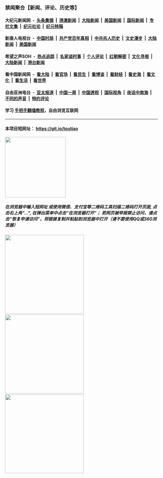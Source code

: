 ### 禁闻聚合【新闻、评论、历史等】

#### 大纪元新闻网 &nbsp;-&nbsp; [头条集锦](indexes/E头条集锦.md?t=02101155) &nbsp;|&nbsp; [港澳新闻](indexes/E港澳新闻.md?t=02101155)  &nbsp;|&nbsp; [大陆新闻](indexes/E大陆新闻.md?t=02101155) &nbsp;|&nbsp; [美国新闻](indexes/E美国新闻.md?t=02101155) &nbsp;|&nbsp; [国际新闻](indexes/E国际新闻.md?t=02101155) &nbsp;|&nbsp; [专栏文集](indexes/E专栏文集.md?t=02101155) &nbsp;|&nbsp; [纪元社论](indexes/E纪元社论.md?t=02101155) &nbsp;|&nbsp; [纪元特稿](indexes/E纪元特稿.md?t=02101155) 

#### 新唐人电视台 &nbsp;-&nbsp; [中国时局](indexes/N中国时局.md?t=02101155) &nbsp;|&nbsp; [共产党百年真相](indexes/N共产党百年真相.md?t=02101155) &nbsp;|&nbsp; [中共杀人历史](indexes/N中共杀人历史.md?t=02101155) &nbsp;|&nbsp; [文史漫步](indexes/N文史漫步.md?t=02101155) &nbsp;|&nbsp; [大陆新闻](indexes/N大陆新闻.md?t=02101155) &nbsp;|&nbsp; [美国新闻](indexes/N美国新闻.md?t=02101155)

#### 希望之声SOH &nbsp;-&nbsp; [热点追踪](indexes/H热点追踪.md?t=02101155) &nbsp;|&nbsp; [名家谈时事](indexes/H名家谈时事.md?t=02101155) &nbsp;|&nbsp; [个人评论](indexes/H个人评论.md?t=02101155)  &nbsp;|&nbsp; [红朝解密](indexes/H红朝解密.md?t=02101155) &nbsp;|&nbsp; [文化寻根](indexes/H文化寻根.md?t=02101155) &nbsp;|&nbsp; [大陆新闻](indexes/H大陆新闻.md?t=02101155) &nbsp;|&nbsp; [港台新闻](indexes/H港台新闻.md?t=02101155)

#### 看中国新闻网 &nbsp;-&nbsp; [看大陆](indexes/S看大陆.md?t=02101155) &nbsp;|&nbsp; [看官场](indexes/S看官场.md?t=02101155) &nbsp;|&nbsp; [看民生](indexes/S看民生.md?t=02101155)  &nbsp;|&nbsp; [看博谈](indexes/S看博谈.md?t=02101155) &nbsp;|&nbsp; [看财经](indexes/S看财经.md?t=02101155) &nbsp;|&nbsp; [看史海](indexes/S看史海.md?t=02101155) &nbsp;|&nbsp; [看文化](indexes/S看文化.md?t=02101155) &nbsp;|&nbsp; [看生活](indexes/S看生活.md?t=02101155) &nbsp;|&nbsp; [看世界](indexes/S看世界.md?t=02101155)

#### 自由亚洲电台 &nbsp;-&nbsp; [亚太报道](indexes/R亚太报道.md?t=02101155) &nbsp;|&nbsp; [中国一周](indexes/R中国一周.md?t=02101155) &nbsp;|&nbsp; [中国透视](indexes/R中国透视.md?t=02101155)  &nbsp;|&nbsp; [国际视角](indexes/R国际视角.md?t=02101155) &nbsp;|&nbsp; [夜话中南海](indexes/R夜话中南海.md?t=02101155) &nbsp;|&nbsp; [不同的声音](indexes/R不同的声音.md?t=02101155) &nbsp;|&nbsp; [特约评论](indexes/R特约评论.md?t=02101155)

#### 学习 [手把手翻墙教程](https://github.com/gfw-breaker/guides/wiki)，自由浏览互联网

----

#### 本项目短网址： https://git.io/toutiao
<img src="https://raw.githubusercontent.com/gfw-breaker/banned-news/master/scripts/img/qr.png" width="200px"/>  

##### 在浏览器中输入短网址 或使用微信、支付宝等二维码工具扫描二维码打开页面, 点击右上角"...", 在弹出菜单中点击“在浏览器打开”； 若网页被举报禁止访问，请点击“恢复申请访问”，将链接复制并粘贴到浏览器中打开（请不要使用QQ或360浏览器）

<img src="https://raw.githubusercontent.com/gfw-breaker/banned-news/master/scripts/img/1.png" width="260px"/> &nbsp; <img src="https://raw.githubusercontent.com/gfw-breaker/banned-news/master/scripts/img/2.png" width="260px"/> &nbsp; <img src="https://raw.githubusercontent.com/gfw-breaker/banned-news/master/scripts/img/3.png" width="260px"/>
